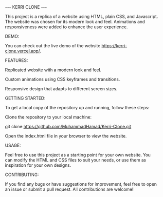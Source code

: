 --- KERRI CLONE ---

This project is a replica of a website using HTML, plain CSS, and Javascript. The website was chosen for its modern look and feel. Animations and responsiveness were added to enhance the user experience.

DEMO:

You can check out the live demo of the website https://kerri-clone.vercel.app/.

FEATURES:

Replicated website with a modern look and feel.

Custom animations using CSS keyframes and transitions.

Responsive design that adapts to different screen sizes.

GETTING STARTED:

To get a local copy of the repository up and running, follow these steps:

Clone the repository to your local machine:

git clone https://github.com/MuhammadHamad/Kerri-Clone.git

Open the index.html file in your browser to view the website.

USAGE:

Feel free to use this project as a starting point for your own website. You can modify the HTML and CSS files to suit your needs, or use them as inspiration for your own designs.

CONTRIBUTING:

If you find any bugs or have suggestions for improvement, feel free to open an issue or submit a pull request. All contributions are welcome!

